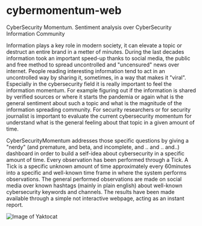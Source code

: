 # cybermomentum-web
CyberSecurity Momentum. Sentiment analysis over CyberSecurity Information Community

Information plays a key role in modern society, it can elevate a topic or destruct an entire brand in a metter of minutes. During the last decades information  took an important speed-up thanks to social media, the public and free method to spread uncontrolled and "uncensured" news over internet. People reading interesting information tend to act in an uncontrolled way by sharing it, sometimes,  in a way that makes it "viral". Especially in the cybersecurity field it is really important to feel the information momentum. For example figuring out if the information is shared by verified sources or where it starts the pandemia or again what is the general sentiment about such a topic and what is the magnitude of the information spreading community. For security researchers or for security journalist is important to evaluate the current cybersecurity momentum for understand what is the general feeling about that topic in a given amount of time.

CyberSecurityMomentum addresses those specific questions by giving a "nerdy" (and premature, and beta, and incomplete, and .. and .. and..) dashboard in order to build a self-idea about cybersecurity in a specific amount of time. Every observation has been performed through a Tick. A Tick is a specific unknown amount of time approximately every 60minutes into a specific and well-known time frame in where the system performs observations. The general performed observations are made on social media over known hashtags (mainly in plain english) about well-known cybersecurity keywords and channels. The results have been made available through a simple not interactive webpage, acting as an instant report.


![Image of Yaktocat](https://github.com/marcoramilli/cybermomentum-web/blob/master/assets/img/portfolio/3.jpg)

